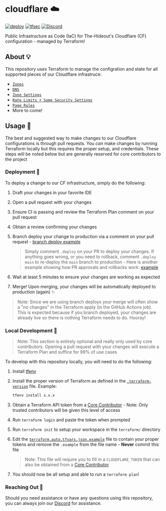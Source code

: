 # cloudflare ☁️

[![deploy](https://github.com/the-hideout/cloudflare/actions/workflows/deploy.yml/badge.svg)](https://github.com/the-hideout/cloudflare/actions/workflows/deploy.yml) [![tfsec](https://github.com/the-hideout/cloudflare/actions/workflows/tfsec.yml/badge.svg)](https://github.com/the-hideout/cloudflare/actions/workflows/tfsec.yml) [![Discord](https://img.shields.io/discord/956236955815907388?color=7388DA&label=Discord)](https://discord.gg/XPAsKGHSzH)

Public Infrastructure as Code (IaC) for The-Hideout's Cloudflare (CF) configuration - managed by Terraform!

## About 💡

This repository uses Terraform to manage the configration and state for all supported pieces of our Cloudflare infrastruce:

- [`Zones`](terraform/zones.tf)
- [`DNS`](terraform/dns.tf)
- [`Zone Settings`](terraform/zone_settings.tf)
- [`Rate Limits + Some Security Settings`](terraform/security.tf)
- [`Page Rules`](terraform/page_rules.tf)
- More to come!

## Usage 🔨

The best and suggested way to make changes to our Cloudflare configurations is through pull requests. You *can* make changes by running Terraform locally but this requires the proper setup, and credentials. These steps will be noted below but are generally reserved for core contributors to the project

### Deployment 🚀

To deploy a change to our CF infrastructure, simply do the following:

1. Draft your changes in your favorite IDE
1. Open a pull request with your changes
1. Ensure CI is passing and review the Terraform Plan comment on your pull request
1. Obtain a review confirming your changes
1. Branch deploy your change to production via a comment on your pull request - [branch deploy example](https://github.com/the-hideout/cloudflare/pull/11)

   > Simply comment `.deploy` on your PR to deploy your changes. If anything goes wrong, or you need to rollback, comment `.deploy main` to re-deploy the `main` branch to production - Here is another example showing how PR approvals and rollbacks work: [example](https://github.com/the-hideout/cloudflare/pull/19)

1. Wait at least 5 minutes to ensure your changes are working as expected
1. Merge! Upon merging, your changes will be automatically deployed to production (again) ✨

> Note: Since we are using branch deploys your merge will often show a "no changes" in the Terraform apply (in the GitHub Actions job). This is expected because if you branch deployed, your changes are already live so there is nothing Terraform needs to do. Hooray!

### Local Development 🧱

> Note: This section is entirely optional and really only used by core contributors. Opening a pull request with your changes will execute a Terraform Plan and suffice for 99% of use cases

To develop with this repository locally, you will need to do the following:

1. Install [tfenv](https://github.com/tfutils/tfenv)
1. Install the proper version of Terraform as defined in the [`.terraform-version`](terraform/.terraform-version) file. Example:

    ```bash
    tfenv install x.x.x
    ```

1. Obtain a Terraform API token from a [Core Contributor](https://github.com/orgs/the-hideout/teams/core-contributors) - Note: Only trusted contributors will be given this level of access
1. Run `terraform login` and paste the token when prompted
1. Run `terraform init` to setup your workspace in the `terraform/` directory
1. Edit the [`terraform.auto.tfvars.json.example`](terraform/terraform.auto.tfvars.json.example) file to contain your proper tokens and remove the `.example` from the file name - **Never** commit this file

    > Note: This file will require you to fill in a `CLOUDFLARE_TOKEN` that can also be obtained from a [Core Contributor](https://github.com/orgs/the-hideout/teams/core-contributors)

1. You should now be all setup and able to run a `terraform plan`!

### Reaching Out 💬

Should you need assistance or have any questions using this repository, you can always join our [Discord](https://discord.gg/XPAsKGHSzH) for assistance.
